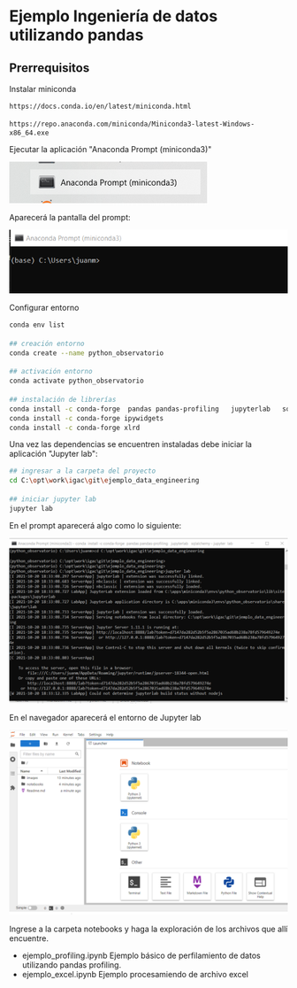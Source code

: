 # Ejemplo Ingeniería de datos utilizando pandas


## Prerrequisitos

Instalar miniconda

    https://docs.conda.io/en/latest/miniconda.html

    https://repo.anaconda.com/miniconda/Miniconda3-latest-Windows-x86_64.exe

Ejecutar la aplicación "Anaconda Prompt (miniconda3)"

![alt text](images/inicio.png "Title")


Aparecerá la pantalla del prompt:

![alt text](images/command.png "Title")

Configurar entorno 

```bash
conda env list

## creación entorno
conda create --name python_observatorio

## activación entorno
conda activate python_observatorio

## instalación de librerías 
conda install -c conda-forge  pandas pandas-profiling   jupyterlab   sqlalchemy
conda install -c conda-forge ipywidgets
conda install -c conda-forge xlrd
```

Una vez las dependencias se encuentren instaladas debe iniciar la aplicación "Jupyter lab":

```bash
## ingresar a la carpeta del proyecto
cd C:\opt\work\igac\git\ejemplo_data_engineering

## iniciar jupyter lab
jupyter lab
```

En el prompt aparecerá algo como lo siguiente:


![alt text](images/jlabcommand.png "Title")


En el navegador aparecerá el entorno de Jupyter lab


![alt text](images/jlabcommand2.png "Title")

Ingrese a la carpeta notebooks y haga la exploración de los archivos que allí encuentre.

* ejemplo_profiling.ipynb  Ejemplo básico de perfilamiento de datos utilizando pandas profiling.
* ejemplo_excel.ipynb    Ejemplo procesamiendo de archivo excel